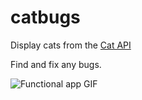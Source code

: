 # catbugs

Display cats from the [Cat API](https://thecatapi.com)

Find and fix any bugs.

![Functional app GIF](./cats.gif)
